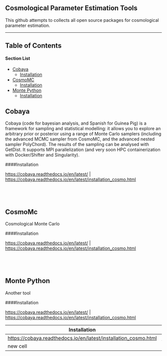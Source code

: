 ## Cosmological Parameter Estimation Tools


This github attempts to collects all open source packages for cosmological parameter estimation.

---
## Table of Contents
#### Section List
- [Cobaya](#cobaya)
  - [Installation](#cobaya_install)
- [CosmoMC](#cosmomc)
  - [Installation](#cosmo_install)
- [Monte Python](#monte)
  - [Installation](#monte_install)


<a name='cobaya'></a>
## Cobaya

Cobaya (code for bayesian analysis, and Spanish for Guinea Pig) is a framework for sampling and statistical modelling: it allows you to explore an arbitrary prior or posterior using a range of Monte Carlo samplers (including the advanced MCMC sampler from CosmoMC, and the advanced nested sampler PolyChord). The results of the sampling can be analysed with GetDist. It supports MPI parallelization (and very soon HPC containerization with Docker/Shifter and Singularity).

<a name='cobaya_install'></a>
####Installation

https://cobaya.readthedocs.io/en/latest/   | https://cobaya.readthedocs.io/en/latest/installation_cosmo.html

&nbsp;
---
<a name='cosmomc'></a>
## CosmoMc
Cosmological Monte Carlo 

<a name='cosmo_install'></a>
####Installation

https://cobaya.readthedocs.io/en/latest/   | https://cobaya.readthedocs.io/en/latest/installation_cosmo.html


&nbsp;
---
<a name='monte'></a>
## Monte Python
Another tool

<a name='monte_install'></a>
####Installation

https://cobaya.readthedocs.io/en/latest/   | https://cobaya.readthedocs.io/en/latest/installation_cosmo.html



| Installation  | Website |
| ------------- | ------------- |
| https://cobaya.readthedocs.io/en/latest/installation_cosmo.html  | https://cobaya.readthedocs.io/en/latest/  |
| new cell  | Content Cell  |

